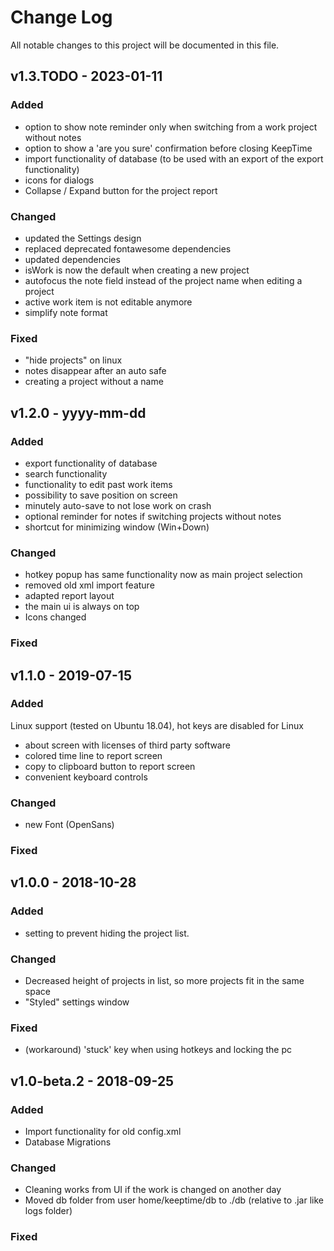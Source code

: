 # Change Log

All notable changes to this project will be documented in this file.

## v1.3.TODO - 2023-01-11

### Added 
- option to show note reminder only when switching from a work project without notes
- option to show a 'are you sure' confirmation before closing KeepTime
- import functionality of database (to be used with an export of the export functionality)
- icons for dialogs
- Collapse / Expand button for the project report 

### Changed
- updated the Settings design
- replaced deprecated fontawesome dependencies
- updated dependencies 
- isWork is now the default when creating a new project
- autofocus the note field instead of the project name when editing a project
- active work item is not editable anymore
- simplify note format

### Fixed 
- "hide projects" on linux 
- notes disappear after an auto safe 
- creating a project without a name

## v1.2.0 - yyyy-mm-dd

### Added

- export functionality of database
- search functionality
- functionality to edit past work items
- possibility to save position on screen
- minutely auto-save to not lose work on crash
- optional reminder for notes if switching projects without notes
- shortcut for minimizing window (Win+Down)

### Changed

- hotkey popup has same functionality now as main project selection
- removed old xml import feature
- adapted report layout
- the main ui is always on top
- Icons changed

### Fixed

## v1.1.0 - 2019-07-15

### Added

Linux support (tested on Ubuntu 18.04), hot keys are disabled for Linux

- about screen with licenses of third party software
- colored time line to report screen
- copy to clipboard button to report screen
- convenient keyboard controls

### Changed

- new Font (OpenSans)

### Fixed

## v1.0.0 - 2018-10-28

### Added

- setting to prevent hiding the project list.

### Changed

- Decreased height of projects in list, so more projects fit in the same space
- "Styled" settings window

### Fixed

- (workaround) 'stuck' key when using hotkeys and locking the pc

## v1.0-beta.2 - 2018-09-25

### Added

- Import functionality for old config.xml
- Database Migrations

### Changed

- Cleaning works from UI if the work is changed on another day
- Moved db folder from user home/keeptime/db to ./db (relative to .jar like logs folder)

### Fixed
